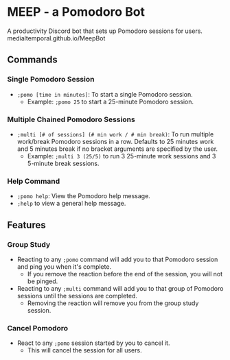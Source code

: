 # MEEP - a Pomodoro Bot
A productivity Discord bot that sets up Pomodoro sessions for users.
medialtemporal.github.io/MeepBot

## Commands

### Single Pomodoro Session

*  `;pomo [time in minutes]`: To start a single Pomodoro session. 
    *   Example: `;pomo 25` to start a 25-minute Pomodoro session. 


### Multiple Chained Pomodoro Sessions
* `;multi [# of sessions] (# min work / # min break)`: To run multiple work/break Pomodoro sessions in a row. Defaults to 25 minutes work and 5 minutes break if no bracket arguments are specified by the user. 
    * Example: `;multi 3 (25/5)` to run 3 25-minute work sessions and 3 5-minute break sessions. 


### Help Command
*  `;pomo help`: View the Pomodoro help message.
*  `;help` to view a general help message.

## Features

### Group Study
* Reacting to any `;pomo` command  will add you to that Pomodoro session and ping you when it's complete.
    * If you remove the reaction before the end of the session, you will not be pinged.
* Reacting to any `;multi` command will add you to that group of Pomodoro sessions until the sessions are completed.
    * Removing the reaction will remove you from the group study session.

### Cancel Pomodoro
* React to any `;pomo` session started by you to cancel it.
    * This will cancel the session for all users.  
